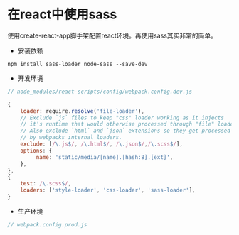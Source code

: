 # 在react中使用sass

使用create-react-app脚手架配置react环境。再使用sass其实非常的简单。

* 安装依赖

`npm install sass-loader node-sass --save-dev`

* 开发环境

```js
// node_modules/react-scripts/config/webpack.config.dev.js

{
    loader: require.resolve('file-loader'),
    // Exclude `js` files to keep "css" loader working as it injects
    // it's runtime that would otherwise processed through "file" loader.
    // Also exclude `html` and `json` extensions so they get processed
    // by webpacks internal loaders.
    exclude: [/\.js$/, /\.html$/, /\.json$/,/\.scss$/],
    options: {
         name: 'static/media/[name].[hash:8].[ext]',
    },
},
{
    test: /\.scss$/,
    loaders: ['style-loader', 'css-loader', 'sass-loader'],
}
```

* 生产环境

```js
// webpack.config.prod.js
```